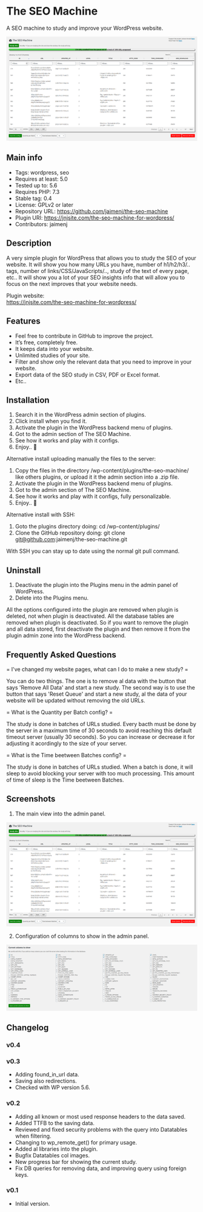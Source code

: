 # The SEO Machine

A SEO machine to study and improve your WordPress website.

![Plugin image](https://raw.githubusercontent.com/jaimenj/the-seo-machine/master/assets/screenshot-1.png)

## Main info

* Tags: wordpress, seo
* Requires at least: 5.0
* Tested up to: 5.6
* Requires PHP: 7.3
* Stable tag: 0.4
* License: GPLv2 or later
* Repository URL: https://github.com/jaimenj/the-seo-machine
* Plugin URI: https://jnjsite.com/the-seo-machine-for-wordpress/
* Contributors: jaimenj

## Description

A very simple plugin for WordPress that allows you to study the SEO of your website. It will show you how many URLs you have, number of h1/h2/h3/.. tags, number of links/CSS/JavaScripts/.., study of the text of every page, etc.. It will show you a lot of your SEO insights info that will allow you to focus on the next improves that your website needs.

Plugin website: \
<a href="https://jnjsite.com/the-seo-machine-for-wordpress/">https://jnjsite.com/the-seo-machine-for-wordpress/</a>

## Features

* Feel free to contribute in GitHub to improve the project.
* It’s free, completely free.
* It keeps data into your website.
* Unlimited studies of your site.
* Filter and show only the relevant data that you need to improve in your website.
* Export data of the SEO study in CSV, PDF or Excel format.
* Etc..

## Installation

1. Search it in the WordPress admin section of plugins.
2. Click install when you find it.
3. Activate the plugin in the WordPress backend menu of plugins.
4. Got to the admin section of The SEO Machine.
6. See how it works and play with it configs.
7. Enjoy.. 🙂

Alternative install uploading manually the files to the server:

1. Copy the files in the directory /wp-content/plugins/the-seo-machine/ like others plugins, or upload it it the admin section into a .zip file.
2. Activate the plugin in the WordPress backend menu of plugins.
3. Got to the admin section of The SEO Machine.
4. See how it works and play with it configs, fully personalizable.
5. Enjoy.. 🙂

Alternative install with SSH:

1. Goto the plugins directory doing: cd /wp-content/plugins/
2. Clone the GitHub repository doing: git clone git@github.com:jaimenj/the-seo-machine.git

With SSH you can stay up to date using the normal git pull command.

## Uninstall

1. Deactivate the plugin into the Plugins menu in the admin panel of WordPress.
2. Delete into the Plugins menu.

All the options configured into the plugin are removed when plugin is deleted, not when plugin is deactivated. All the database tables are removed when plugin is deactivated. So if you want to remove the plugin and all data stored, first deactivate the plugin and then remove it from the plugin admin zone into the WordPress backend.

## Frequently Asked Questions

= I've changed my website pages, what can I do to make a new study? =

You can do two things. The one is to remove al data with the button that says 'Remove All Data' and start a new study. The second way is to use the button that says 'Reset Queue' and start a new study, al the data of your website will be updated without removing the old URLs.

= What is the Quantity per Batch config? =

The study is done in batches of URLs studied. Every bacth must be done by the server in a maximum time of 30 seconds to avoid reaching this default timeout server (usually 30 seconds). So you can increase or decrease it for adjusting it acordingly to the size of your server.

= What is the Time beetween Batches config? =

The study is done in batches of URLs studied. When a batch is done, it will sleep to avoid blocking your server with too much processing. This amount of time of sleep is the Time beetween Batches.

## Screenshots

1. The main view into the admin panel.

![Plugin image](https://raw.githubusercontent.com/jaimenj/the-seo-machine/master/assets/screenshot-1.png)

2. Configuration of columns to show in the admin panel.

![Plugin image](https://raw.githubusercontent.com/jaimenj/the-seo-machine/master/assets/screenshot-2.png)

## Changelog

### v0.4

### v0.3

* Adding found_in_url data.
* Saving also redirections.
* Checked with WP version 5.6.

### v0.2

* Adding all known or most used response headers to the data saved.
* Added TTFB to the saving data.
* Reviewed and fixed security problems with the query into Datatables when filtering.
* Changing to wp_remote_get() for primary usage.
* Added al libraries into the plugin.
* Bugfix Datatables col images.
* New progress bar for showing the current study.
* Fix DB queries for removing data, and improving query using foreign keys.

### v0.1

* Initial version.
